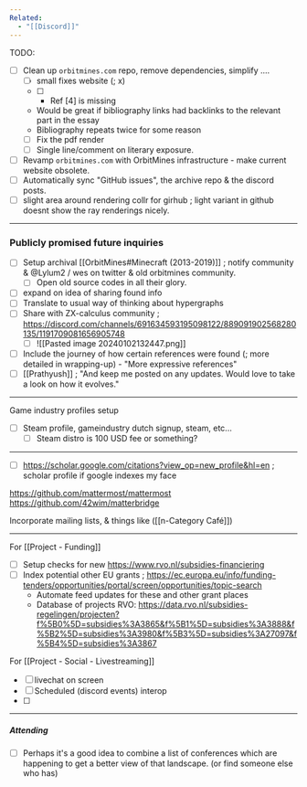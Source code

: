 ```yaml
---
Related:
  - "[[Discord]]"
---
```

TODO:
- [ ] Clean up `orbitmines.com` repo, remove dependencies, simplify ....
	- [ ] small fixes website (; x)
	- [ ] * Ref [4] is missing 
	* Would be great if bibliography links had backlinks to the relevant part in the essay 
	* Bibliography repeats twice for some reason
	- [ ] Fix the pdf render
	- [ ] Single line/comment on literary exposure.	
- [ ] Revamp `orbitmines.com` with OrbitMines infrastructure - make current website obsolete.
- [ ] Automatically sync "GitHub issues", the archive repo & the discord posts.
- [ ] slight area around rendering collr for girhub ; light variant in github doesnt show the ray renderings nicely.

---

### Publicly promised future inquiries  
- [ ] Setup archival [[OrbitMines#Minecraft (2013-2019)]] ; notify community & @Lylum2 / wes on twitter & old orbitmines community.  
  - [ ] Open old source codes in all their glory.  
- [ ] expand on idea of sharing found info
- [ ] Translate to usual way of thinking about hypergraphs
- [ ] Share with ZX-calculus community ; https://discord.com/channels/691634593195098122/889091902568280135/1191709081656905748
	- [ ] ![[Pasted image 20240102132447.png]]
- [ ] Include the journey of how certain references were found (; more detailed in wrapping-up)  - "More expressive references"
- [ ] [[Prathyush]] ; "And keep me posted on any updates. Would love to take a look on how it evolves."

---

Game industry profiles setup
- [ ] Steam profile, gameindustry dutch signup, steam, etc...
	- [ ] Steam distro is 100 USD fee or something?

---

- [ ] https://scholar.google.com/citations?view_op=new_profile&hl=en  ; scholar profile if google indexes my face

https://github.com/mattermost/mattermost
https://github.com/42wim/matterbridge

Incorporate mailing lists, & things like ([[n-Category Café]])

---
For [[Project - Funding]]
- [ ] Setup checks for new https://www.rvo.nl/subsidies-financiering  
- [ ] Index potential other EU grants ; https://ec.europa.eu/info/funding-tenders/opportunities/portal/screen/opportunities/topic-search  
  - Automate feed updates for these and other grant places
  - Database of projects RVO: https://data.rvo.nl/subsidies-regelingen/projecten?f%5B0%5D=subsidies%3A3865&f%5B1%5D=subsidies%3A3888&f%5B2%5D=subsidies%3A3980&f%5B3%5D=subsidies%3A27097&f%5B4%5D=subsidies%3A3867  

For [[Project - Social - Livestreaming]]
- [ ] livechat on screen
- [ ] Scheduled (discord events) interop
- [ ] 

---

##### Attending  
- [ ] Perhaps it's a good idea to combine a list of conferences which are happening to get a better view of that landscape. (or find someone else who has)  

